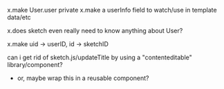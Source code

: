x.make User.user private
x.make a userInfo field to watch/use in template data/etc

x.does sketch even really need to know anything about User?

x.make uid -> userID, id -> sketchID

can i get rid of sketch.js/updateTitle by using a "contenteditable" library/component?

- or, maybe wrap this in a reusable component?
